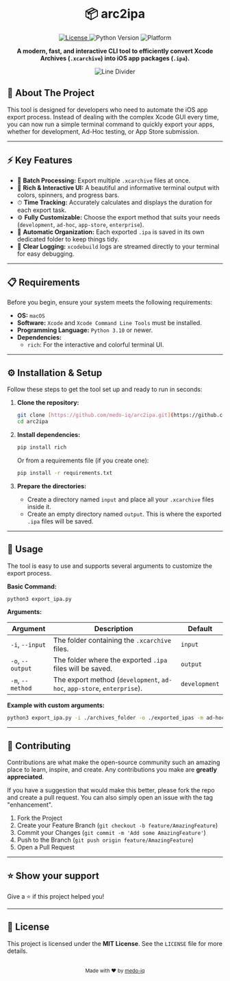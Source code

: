 <div align="center">

# 📦 arc2ipa

<p align="center">
  <a href="https://github.com/medo-iq/arc2ipa/blob/main/LICENSE">
    <img src="https://img.shields.io/github/license/medo-iq/arc2ipa?style=for-the-badge" alt="License">
  </a>
  <img src="https://img.shields.io/badge/Python-3.10%2B-blue?style=for-the-badge&logo=python" alt="Python Version">
  <img src="https://img.shields.io/badge/platform-macOS-lightgrey?style=for-the-badge&logo=apple" alt="Platform">
</p>

**A modern, fast, and interactive CLI tool to efficiently convert Xcode Archives (`.xcarchive`) into iOS app packages (`.ipa`).**

![Line Divider](https://raw.githubusercontent.com/ahmedmajd/ahmedmajd/main/assets/line-divider.gif)

</div>

## 🌟 About The Project

This tool is designed for developers who need to automate the iOS app export process. Instead of dealing with the complex Xcode GUI every time, you can now run a simple terminal command to quickly export your apps, whether for development, Ad-Hoc testing, or App Store submission.

---

## ⚡ Key Features

-   🔹 **Batch Processing:** Export multiple `.xcarchive` files at once.
-   🎨 **Rich & Interactive UI:** A beautiful and informative terminal output with colors, spinners, and progress bars.
-   ⏱ **Time Tracking:** Accurately calculates and displays the duration for each export task.
-   ⚙️ **Fully Customizable:** Choose the export method that suits your needs (`development`, `ad-hoc`, `app-store`, `enterprise`).
-   📁 **Automatic Organization:** Each exported `.ipa` is saved in its own dedicated folder to keep things tidy.
-   📜 **Clear Logging:** `xcodebuild` logs are streamed directly to your terminal for easy debugging.

---

## 📋 Requirements

Before you begin, ensure your system meets the following requirements:

-   **OS:** `macOS`
-   **Software:** `Xcode` and `Xcode Command Line Tools` must be installed.
-   **Programming Language:** `Python 3.10` or newer.
-   **Dependencies:**
    -   `rich`: For the interactive and colorful terminal UI.

---

## ⚙️ Installation & Setup

Follow these steps to get the tool set up and ready to run in seconds:

1.  **Clone the repository:**
    ```bash
    git clone [https://github.com/medo-iq/arc2ipa.git](https://github.com/medo-iq/arc2ipa.git)
    cd arc2ipa
    ```

2.  **Install dependencies:**
    ```bash
    pip install rich
    ```
    Or from a requirements file (if you create one):
    ```bash
    pip install -r requirements.txt
    ```

3.  **Prepare the directories:**
    -   Create a directory named `input` and place all your `.xcarchive` files inside it.
    -   Create an empty directory named `output`. This is where the exported `.ipa` files will be saved.

---

## 🚀 Usage

The tool is easy to use and supports several arguments to customize the export process.

**Basic Command:**
```bash
python3 export_ipa.py
```

**Arguments:**

| Argument             | Description                                                        | Default           |
| -------------------- | ------------------------------------------------------------------ | ----------------- |
| `-i`, `--input`      | The folder containing the `.xcarchive` files.                      | `input`           |
| `-o`, `--output`     | The folder where the exported `.ipa` files will be saved.          | `output`          |
| `-m`, `--method`     | The export method (`development`, `ad-hoc`, `app-store`, `enterprise`). | `development`     |

**Example with custom arguments:**
```bash
python3 export_ipa.py -i ./archives_folder -o ./exported_ipas -m ad-hoc
```

---

## 🤝 Contributing

Contributions are what make the open-source community such an amazing place to learn, inspire, and create. Any contributions you make are **greatly appreciated**.

If you have a suggestion that would make this better, please fork the repo and create a pull request. You can also simply open an issue with the tag "enhancement".

1.  Fork the Project
2.  Create your Feature Branch (`git checkout -b feature/AmazingFeature`)
3.  Commit your Changes (`git commit -m 'Add some AmazingFeature'`)
4.  Push to the Branch (`git push origin feature/AmazingFeature`)
5.  Open a Pull Request

---

## ⭐️ Show your support

Give a ⭐️ if this project helped you!

---

## 📜 License

This project is licensed under the **MIT License**. See the `LICENSE` file for more details.

<br>

<div align="center">
  <small>Made with ❤️ by <a href="https://github.com/medo-iq">medo-iq</a></small>
</div>
